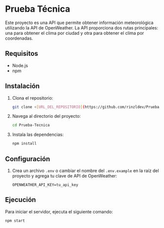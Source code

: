 # Prueba Técnica

Este proyecto es una API que permite obtener información meteorológica utilizando la API de OpenWeather. La API proporciona dos rutas principales: una para obtener el clima por ciudad y otra para obtener el clima por coordenadas.

## Requisitos

- Node.js
- npm

## Instalación

1. Clona el repositorio:
    ```sh
    git clone <[URL_DEL_REPOSITORIO](https://github.com/rinzldev/Prueba-Tecnica.git)>
    ```
2. Navega al directorio del proyecto:
    ```sh
    cd Prueba-Tecnica
    ```
3. Instala las dependencias:
    ```sh
    npm install
    ```

## Configuración

1. Crea un archivo `.env` o cambiar el nombre del `.env.example` en la raíz del proyecto y agrega tu clave de API de OpenWeather:
    ```env
    OPENWEATHER_API_KEY=tu_api_key
    ```

## Ejecución

Para iniciar el servidor, ejecuta el siguiente comando:
```sh
npm start
